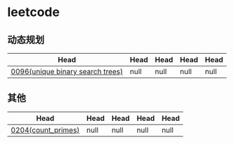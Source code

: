 # leetcode
## 动态规划
| Head                                                                                                                                   | Head | Head | Head | Head |
|----------------------------------------------------------------------------------------------------------------------------------------|------|------|------|------|
| [0096(unique binary search trees)](https://github.com/Christmas-Wong/LeetCodeRecord/tree/main/source/problems/dynamic_programming) | null | null | null | null |

## 其他
| Head                                                                                                                     | Head | Head | Head | Head |
|--------------------------------------------------------------------------------------------------------------------------|------|------|------|------|
| [0204(count_primes)](https://github.com/Christmas-Wong/LeetCodeRecord/tree/main/source/problems/others/204_count_primes) | null | null | null | null |
